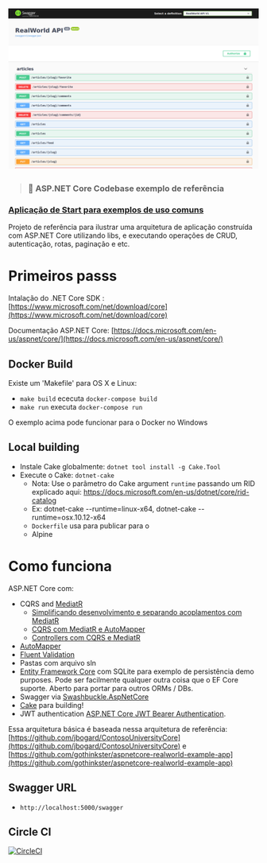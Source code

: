 # ![:hammer: Seed - Referência App](logo.png)

> ### :hammer: ASP.NET Core Codebase exemplo de referência

### [Aplicação de Start para exemplos de uso comuns](https://github.com/wallacecamacho/Codebase)

Projeto de referência para ilustrar uma arquitetura de aplicação construída com ASP.NET Core utilizando libs, e executando operações
de CRUD, autenticação, rotas, paginação e etc.

# Primeiros passs

Intalação do .NET Core SDK : [https://www.microsoft.com/net/download/core](https://www.microsoft.com/net/download/core)

Documentação ASP.NET Core: [https://docs.microsoft.com/en-us/aspnet/core/](https://docs.microsoft.com/en-us/aspnet/core/)

## Docker Build

Existe um 'Makefile' para OS X e Linux:

- `make build` ececuta `docker-compose build`
- `make run` executa `docker-compose run`

O exemplo acima pode funcionar para o Docker no Windows

## Local building

- Instale Cake globalmente: `dotnet tool install -g Cake.Tool`
- Execute o Cake: `dotnet-cake`
  - Nota: Use o parâmetro do Cake argument `runtime` passando um RID explicado aqui: https://docs.microsoft.com/en-us/dotnet/core/rid-catalog
  - Ex: dotnet-cake --runtime=linux-x64, dotnet-cake --runtime=osx.10.12-x64
  - `Dockerfile` usa para publicar para o
  -  Alpine

# Como funciona

ASP.NET Core com:

- CQRS and [MediatR](https://github.com/jbogard/MediatR)
  - [Simplificando desenvolvimento e separando acoplamentos com MediatR](https://blogs.msdn.microsoft.com/cdndevs/2016/01/26/simplifying-development-and-separating-concerns-with-mediatr/)
  - [CQRS com MediatR e AutoMapper](https://lostechies.com/jimmybogard/2015/05/05/cqrs-with-mediatr-and-automapper/)
  - [Controllers com CQRS e MediatR](https://codeopinion.com/thin-controllers-cqrs-mediatr/)
- [AutoMapper](http://automapper.org)
- [Fluent Validation](https://github.com/JeremySkinner/FluentValidation)
- Pastas com arquivo sln
- [Entity Framework Core](https://docs.microsoft.com/en-us/ef/) com SQLite para exemplo de persistência demo purposes. Pode ser facilmente qualquer outra coisa que o EF Core suporte. Aberto para portar para outros ORMs / DBs.
- Swagger via [Swashbuckle.AspNetCore](https://github.com/domaindrivendev/Swashbuckle.AspNetCore)
- [Cake](http://cakebuild.net/) para building!
- JWT authentication [ASP.NET Core JWT Bearer Authentication](https://github.com/aspnet/Security/tree/master/src/Microsoft.AspNetCore.Authentication.JwtBearer).

Essa arquitetura básica é baseada nessa arquitetura de referência: [https://github.com/jbogard/ContosoUniversityCore](https://github.com/jbogard/ContosoUniversityCore) e [https://github.com/gothinkster/aspnetcore-realworld-example-app](https://github.com/gothinkster/aspnetcore-realworld-example-app)

## Swagger URL
- `http://localhost:5000/swagger`

## Circle CI

[![CircleCI](https://circleci.com/gh/wallacecamacho/Codebase.svg?style=svg)](https://circleci.com/gh/wallacecamacho/Codebase)

